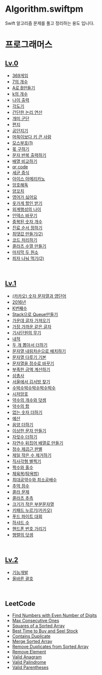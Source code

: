# Algorithm.swiftpm
Swift 알고리즘 문제를 풀고 정리하는 용도 입니다.

# 프로그래머스

## [Lv.0](https://github.com/Bhoon-coding/Algorithm.swiftpm/tree/main/Programmers/Lv.0)

- [369게임](https://github.com/Bhoon-coding/Algorithm.swiftpm/tree/main/Programmers/Lv.0/369%EA%B2%8C%EC%9E%84)
- [7의 개수](https://github.com/Bhoon-coding/Algorithm.swiftpm/tree/main/Programmers/Lv.0/7%EC%9D%98%20%EA%B0%9C%EC%88%98)
- [A로 B만들기](https://github.com/Bhoon-coding/Algorithm.swiftpm/tree/main/Programmers/Lv.0/A%EB%A1%9C%20B%20%EB%A7%8C%EB%93%A4%EA%B8%B0)
- [k의 개수](https://github.com/Bhoon-coding/Algorithm.swiftpm/tree/main/Programmers/Lv.0/k%EC%9D%98%20%EA%B0%9C%EC%88%98)
- [나이 출력](https://github.com/Bhoon-coding/Algorithm.swiftpm/tree/main/%ED%94%84%EB%A1%9C%EA%B7%B8%EB%9E%98%EB%A8%B8%EC%8A%A4/0/120820.%E2%80%85%EB%82%98%EC%9D%B4%E2%80%85%EC%B6%9C%EB%A0%A5)
- [각도기](https://github.com/Bhoon-coding/Algorithm.swiftpm/tree/main/Programmers/Lv.0/%EA%B0%81%EB%8F%84%EA%B8%B0)
- [간단한 논리 연산](https://github.com/Bhoon-coding/Algorithm.swiftpm/tree/main/Programmers/Lv.0/%EA%B0%84%EB%8B%A8%ED%95%9C%20%EB%85%BC%EB%A6%AC%20%EC%97%B0%EC%82%B0)
- [개미 군단](https://github.com/Bhoon-coding/Algorithm.swiftpm/tree/main/Programmers/Lv.0/%EA%B0%9C%EB%AF%B8%20%EA%B5%B0%EB%8B%A8)
- [편지](https://github.com/Bhoon-coding/Algorithm.swiftpm/tree/main/%ED%94%84%EB%A1%9C%EA%B7%B8%EB%9E%98%EB%A8%B8%EC%8A%A4/0/120898.%E2%80%85%ED%8E%B8%EC%A7%80)
- [공던지기](https://github.com/Bhoon-coding/Algorithm.swiftpm/tree/main/Programmers/Lv.0/%EA%B3%B5%EB%8D%98%EC%A7%80%EA%B8%B0)
- [머쓱이보다 키 큰 사람](https://github.com/Bhoon-coding/Algorithm.swiftpm/tree/main/Programmers/Lv.0/%EB%A8%B8%EC%93%B1%EC%9D%B4%EB%B3%B4%EB%8B%A4%20%ED%82%A4%20%ED%81%B0%20%EC%82%AC%EB%9E%8C)
- [모스부호(1)](https://github.com/Bhoon-coding/Algorithm.swiftpm/tree/main/Programmers/Lv.0/%EB%AA%A8%EC%8A%A4%EB%B6%80%ED%98%B8(1))
- [몫 구하기](https://github.com/Bhoon-coding/Algorithm.swiftpm/tree/main/Programmers/Lv.0/%EB%AA%AB%20%EA%B5%AC%ED%95%98%EA%B8%B0)
- [문자 반복 출력하기](https://github.com/Bhoon-coding/Algorithm.swiftpm/tree/main/Programmers/Lv.0/%EB%AC%B8%EC%9E%90%20%EB%B0%98%EB%B3%B5%20%EC%B6%9C%EB%A0%A5%ED%95%98%EA%B8%B0)
- [배열 비교하기](https://github.com/Bhoon-coding/Algorithm.swiftpm/tree/main/Programmers/Lv.0/%EB%B0%B0%EC%97%B4%20%EB%B9%84%EA%B5%90%ED%95%98%EA%B8%B0)
- [qr code](https://github.com/Bhoon-coding/Algorithm.swiftpm/tree/main/%ED%94%84%EB%A1%9C%EA%B7%B8%EB%9E%98%EB%A8%B8%EC%8A%A4/0/181903.%E2%80%85qr%E2%80%85code)
- [세균 증식](https://github.com/Bhoon-coding/Algorithm.swiftpm/tree/main/Programmers/Lv.0/%EC%84%B8%EA%B7%A0%20%EC%A6%9D%EC%8B%9D)
- [아이스 아메리카노](https://github.com/Bhoon-coding/Algorithm.swiftpm/tree/main/Programmers/Lv.0/%EC%95%84%EC%9D%B4%EC%8A%A4%20%EC%95%84%EB%A9%94%EB%A6%AC%EC%B9%B4%EB%85%B8)
- [암호해독](https://github.com/Bhoon-coding/Algorithm.swiftpm/tree/main/Programmers/Lv.0/%EC%95%94%ED%98%B8%ED%95%B4%EB%8F%85)
- [양꼬치](https://github.com/Bhoon-coding/Algorithm.swiftpm/tree/main/Programmers/Lv.0/%EC%96%91%EA%BC%AC%EC%B9%98)
- [영어가 싫어요](https://github.com/Bhoon-coding/Algorithm.swiftpm/tree/main/Programmers/Lv.0/%EC%98%81%EC%96%B4%EA%B0%80%20%EC%8B%AB%EC%96%B4%EC%9A%94)
- [옷가게 할인 받기](https://github.com/Bhoon-coding/Algorithm.swiftpm/tree/main/Programmers/Lv.0/%EC%98%B7%EA%B0%80%EA%B2%8C%20%ED%95%A0%EC%9D%B8%20%EB%B0%9B%EA%B8%B0)
- [외계행성의 나이](https://github.com/Bhoon-coding/Algorithm.swiftpm/tree/main/Programmers/Lv.0/%EC%99%B8%EA%B3%84%ED%96%89%EC%84%B1%EC%9D%98%20%EB%82%98%EC%9D%B4)
- [인덱스 바꾸기](https://github.com/Bhoon-coding/Algorithm.swiftpm/tree/main/Programmers/Lv.0/%EC%9D%B8%EB%8D%B1%EC%8A%A4%20%EB%B0%94%EA%BE%B8%EA%B8%B0)
- [중복된 숫자 개수](https://github.com/Bhoon-coding/Algorithm.swiftpm/tree/main/Programmers/Lv.0/%EC%A4%91%EB%B3%B5%EB%90%9C%20%EC%88%AB%EC%9E%90%20%EA%B0%9C%EC%88%98)
- [진료 순서 정하기](https://github.com/Bhoon-coding/Algorithm.swiftpm/tree/main/Programmers/Lv.0/%EC%A7%84%EB%A3%8C%20%EC%88%9C%EC%84%9C%20%EC%A0%95%ED%95%98%EA%B8%B0)
- [최댓값 만들기(2)](https://github.com/Bhoon-coding/Algorithm.swiftpm/tree/main/Programmers/Lv.0/%EC%B5%9C%EB%8C%93%EA%B0%92%20%EB%A7%8C%EB%93%A4%EA%B8%B0(2))
- [코드 처리하기](https://github.com/Bhoon-coding/Algorithm.swiftpm/tree/main/Programmers/Lv.0/%EC%BD%94%EB%93%9C%20%EC%B2%98%EB%A6%AC%ED%95%98%EA%B8%B0)
- [콜라츠 수열 만들기](https://github.com/Bhoon-coding/Algorithm.swiftpm/tree/main/Programmers/Lv.0/%EC%BD%9C%EB%9D%BC%EC%B8%A0%20%EC%88%98%EC%97%B4%20%EB%A7%8C%EB%93%A4%EA%B8%B0)
- [마지막 두 원소](https://github.com/Bhoon-coding/Algorithm.swiftpm/tree/main/%ED%94%84%EB%A1%9C%EA%B7%B8%EB%9E%98%EB%A8%B8%EC%8A%A4/0/181927.%E2%80%85%EB%A7%88%EC%A7%80%EB%A7%89%E2%80%85%EB%91%90%E2%80%85%EC%9B%90%EC%86%8C)
- [피자 나눠 먹기(2)](https://github.com/Bhoon-coding/Algorithm.swiftpm/tree/main/Programmers/Lv.0/%ED%94%BC%EC%9E%90%20%EB%82%98%EB%88%A0%20%EB%A8%B9%EA%B8%B0(2))

<br>

## [Lv.1](https://github.com/Bhoon-coding/Algorithm.swiftpm/tree/main/Programmers/Lv.1)


- [(카카오) 숫자 문자열과 영단어](https://github.com/Bhoon-coding/Algorithm.swiftpm/tree/main/Programmers/Lv.1/(%EC%B9%B4%EC%B9%B4%EC%98%A4)%20%EC%88%AB%EC%9E%90%20%EB%AC%B8%EC%9E%90%EC%97%B4%EA%B3%BC%20%EC%98%81%EB%8B%A8%EC%96%B4%20)
- [2016년](https://github.com/Bhoon-coding/Algorithm.swiftpm/tree/main/Programmers/Lv.1/2016%EB%85%84)
- [K번째수](https://github.com/Bhoon-coding/Algorithm.swiftpm/tree/main/Programmers/Lv.1/K%EB%B2%88%EC%A7%B8%EC%88%98/MyPlayground.playground)
- [Stack으로 Queue만들기](https://github.com/Bhoon-coding/Algorithm.swiftpm/tree/main/Programmers/Lv.1/Stack%EC%9C%BC%EB%A1%9C%20Queue%EB%A7%8C%EB%93%A4%EA%B8%B0)
- [가운데 글자 가져오기](https://github.com/Bhoon-coding/Algorithm.swiftpm/tree/main/Programmers/Lv.1/%EA%B0%80%EC%9A%B4%EB%8D%B0%20%EA%B8%80%EC%9E%90%20%EA%B0%80%EC%A0%B8%EC%98%A4%EA%B8%B0)
- [가장 가까운 같은 글자](https://github.com/Bhoon-coding/Algorithm.swiftpm/tree/main/Programmers/Lv.1/%EA%B0%80%EC%9E%A5%20%EA%B0%80%EA%B9%8C%EC%9A%B4%20%EA%B0%99%EC%9D%80%20%EA%B8%80%EC%9E%90)
- [기사단원의 무기](https://github.com/Bhoon-coding/Algorithm.swiftpm/tree/main/Programmers/Lv.1/%EA%B8%B0%EC%82%AC%EB%8B%A8%EC%9B%90%EC%9D%98%20%EB%AC%B4%EA%B8%B0)
- [내적](https://github.com/Bhoon-coding/Algorithm.swiftpm/tree/main/Programmers/Lv.1/%EB%82%B4%EC%A0%81)
- [두 개 뽑아서 더하기](https://github.com/Bhoon-coding/Algorithm.swiftpm/tree/main/Programmers/Lv.1/%EB%91%90%20%EA%B0%9C%20%EB%BD%91%EC%95%84%EC%84%9C%20%EB%8D%94%ED%95%98%EA%B8%B0)
- [문자열 내림차순으로 배치하기](https://github.com/Bhoon-coding/Algorithm.swiftpm/tree/main/Programmers/Lv.1/%EB%AC%B8%EC%9E%90%EC%97%B4%20%EB%82%B4%EB%A6%BC%EC%B0%A8%EC%88%9C%EC%9C%BC%EB%A1%9C%20%EB%B0%B0%EC%B9%98%ED%95%98%EA%B8%B0)
- [문자열 다루기 기본](https://github.com/Bhoon-coding/Algorithm.swiftpm/blob/main/Programmers/Lv.1/%EB%AC%B8%EC%9E%90%EC%97%B4%20%EB%8B%A4%EB%A3%A8%EA%B8%B0%20%EA%B8%B0%EB%B3%B8/README.md)
- [문자열을 정수로 바꾸기](https://github.com/Bhoon-coding/Algorithm.swiftpm/tree/main/Programmers/Lv.1/%EB%AC%B8%EC%9E%90%EC%97%B4%EC%9D%84%20%EC%A0%95%EC%88%98%EB%A1%9C%20%EB%B0%94%EA%BE%B8%EA%B8%B0)
- [부족한 금액 계산하기](https://github.com/Bhoon-coding/Algorithm.swiftpm/tree/main/Programmers/Lv.1/%EB%B6%80%EC%A1%B1%ED%95%9C%20%EA%B8%88%EC%95%A1%20%EA%B3%84%EC%82%B0%ED%95%98%EA%B8%B0/MyPlayground.playground)
- [삼총사](https://github.com/Bhoon-coding/Algorithm.swiftpm/tree/main/Programmers/Lv.1/%EC%82%BC%EC%B4%9D%EC%82%AC)
- [서울에서 김서방 찾기](https://github.com/Bhoon-coding/Algorithm.swiftpm/tree/main/Programmers/Lv.1/%EC%84%9C%EC%9A%B8%EC%97%90%EC%84%9C%20%EA%B9%80%EC%84%9C%EB%B0%A9%20%EC%B0%BE%EA%B8%B0)
- [수박수박수박수박수박수](https://github.com/Bhoon-coding/Algorithm.swiftpm/tree/main/Programmers/Lv.1/%EC%88%98%EB%B0%95%EC%88%98%EB%B0%95%EC%88%98%EB%B0%95%EC%88%98%EB%B0%95%EC%88%98%EB%B0%95%EC%88%98%3F/MyPlayground.playground)
- [시저암호](https://github.com/Bhoon-coding/Algorithm.swiftpm/tree/main/Programmers/Lv.1/%EC%8B%9C%EC%A0%80%EC%95%94%ED%98%B8)
- [약수의 개수와 덧셈](https://github.com/Bhoon-coding/Algorithm.swiftpm/tree/main/Programmers/Lv.1/%EC%95%BD%EC%88%98%EC%9D%98%20%EA%B0%9C%EC%88%98%EC%99%80%20%EB%8D%A7%EC%85%88)
- [약수의 합](https://github.com/Bhoon-coding/Algorithm.swiftpm/tree/main/Programmers/Lv.1/%EC%95%BD%EC%88%98%EC%9D%98%20%ED%95%A9)
- [없는 숫자 더하기](https://github.com/Bhoon-coding/Algorithm.swiftpm/tree/main/Programmers/Lv.1#:~:text=5%20months%20ago-,%EC%97%86%EB%8A%94%20%EC%88%AB%EC%9E%90%20%EB%8D%94%ED%95%98%EA%B8%B0,-Update%20README.md)
- [예산](https://github.com/Bhoon-coding/Algorithm.swiftpm/blob/main/Programmers/Lv.1/%EC%98%88%EC%82%B0/MyPlayground.playground/Contents.swift)
- [음양 더하기](https://github.com/Bhoon-coding/Algorithm.swiftpm/tree/main/Programmers/Lv.1/%EC%9D%8C%EC%96%91%20%EB%8D%94%ED%95%98%EA%B8%B0)
- [이상한 문자 만들기](https://github.com/Bhoon-coding/Algorithm.swiftpm/tree/main/Programmers/Lv.1/%EC%9D%B4%EC%83%81%ED%95%9C%20%EB%AC%B8%EC%9E%90%20%EB%A7%8C%EB%93%A4%EA%B8%B0)
- [자릿수 더하기](https://github.com/Bhoon-coding/Algorithm.swiftpm/tree/main/Programmers/Lv.1/%EC%9E%90%EB%A6%BF%EC%88%98%20%EB%8D%94%ED%95%98%EA%B8%B0)
- [자연수 뒤집어 배열로 만들기](https://github.com/Bhoon-coding/Algorithm.swiftpm/tree/main/Programmers/Lv.1/%EC%9E%90%EC%97%B0%EC%88%98%20%EB%92%A4%EC%A7%91%EC%96%B4%20%EB%B0%B0%EC%97%B4%EB%A1%9C%20%EB%A7%8C%EB%93%A4%EA%B8%B0)
- [정수 제곱근 판별](https://github.com/Bhoon-coding/Algorithm.swiftpm/tree/main/Programmers/Lv.1/%EC%A0%95%EC%88%98%20%EC%A0%9C%EA%B3%B1%EA%B7%BC%20%ED%8C%90%EB%B3%84)
- [제일 작은 수 제거하기](https://github.com/Bhoon-coding/Algorithm.swiftpm/tree/main/Programmers/Lv.1/%EC%A0%9C%EC%9D%BC%20%EC%9E%91%EC%9D%80%20%EC%88%98%20%EC%A0%9C%EA%B1%B0%ED%95%98%EA%B8%B0)
- [직사각형 별찍기](https://github.com/Bhoon-coding/Algorithm.swiftpm/tree/main/Programmers/Lv.1/%EC%A7%81%EC%82%AC%EA%B0%81%ED%98%95%20%EB%B3%84%EC%B0%8D%EA%B8%B0/MyPlayground.playground)
- [짝수와 홀수](https://github.com/Bhoon-coding/Algorithm.swiftpm/tree/main/Programmers/Lv.1/%EC%A7%9D%EC%88%98%EC%99%80%20%ED%99%80%EC%88%98/MyPlayground.playground)
- [체육복(탐욕법)](https://github.com/Bhoon-coding/Algorithm.swiftpm/tree/main/Programmers/Lv.1/%EC%B2%B4%EC%9C%A1%EB%B3%B5%20(%ED%83%90%EC%9A%95%EB%B2%95)/MyPlayground.playground)
- [최대공약수와 최소공배수](https://github.com/Bhoon-coding/Algorithm.swiftpm/tree/main/Programmers/Lv.1/%EC%B5%9C%EB%8C%80%EA%B3%B5%EC%95%BD%EC%88%98%EC%99%80%20%EC%B5%9C%EC%86%8C%EA%B3%B5%EB%B0%B0%EC%88%98)
- [추억 점수](https://github.com/Bhoon-coding/Algorithm.swiftpm/tree/main/Programmers/Lv.1/%EC%B6%94%EC%96%B5%20%EC%A0%90%EC%88%98)
- [콜라 문제](https://github.com/Bhoon-coding/Algorithm.swiftpm/tree/main/Programmers/Lv.1/%EC%BD%9C%EB%9D%BC%20%EB%AC%B8%EC%A0%9C)
- [콜라츠 추측](https://github.com/Bhoon-coding/Algorithm.swiftpm/tree/main/Programmers/Lv.1/%EC%BD%9C%EB%9D%BC%EC%B8%A0%20%EC%B6%94%EC%B8%A1)
- [크기가 작은 부분문자열](https://github.com/Bhoon-coding/Algorithm.swiftpm/tree/main/Programmers/Lv.1/%ED%81%AC%EA%B8%B0%EA%B0%80%20%EC%9E%91%EC%9D%80%20%EB%B6%80%EB%B6%84%EB%AC%B8%EC%9E%90%EC%97%B4)
- [키패드 누르기(카카오)](https://github.com/Bhoon-coding/Algorithm.swiftpm/tree/main/Programmers/Lv.1/%ED%82%A4%ED%8C%A8%EB%93%9C%20%EB%88%84%EB%A5%B4%EA%B8%B0%20(%EC%B9%B4%EC%B9%B4%EC%98%A4))
- [푸드 파이트 대회](https://github.com/Bhoon-coding/Algorithm.swiftpm/tree/main/Programmers/Lv.1/%ED%91%B8%EB%93%9C%20%ED%8C%8C%EC%9D%B4%ED%8A%B8%20%EB%8C%80%ED%9A%8C)
- [하샤드 수](https://github.com/Bhoon-coding/Algorithm.swiftpm/tree/main/Programmers/Lv.1/%ED%95%98%EC%83%A4%EB%93%9C%20%EC%88%98)
- [핸드폰 번호 가리기](https://github.com/Bhoon-coding/Algorithm.swiftpm/tree/main/Programmers/Lv.1/%ED%95%B8%EB%93%9C%ED%8F%B0%20%EB%B2%88%ED%98%B8%20%EA%B0%80%EB%A6%AC%EA%B8%B0)
- [행렬의 덧셈](https://github.com/Bhoon-coding/Algorithm.swiftpm/tree/main/Programmers/Lv.1/%ED%96%89%EB%A0%AC%EC%9D%98%20%EB%8D%A7%EC%85%88)

<br>

## [Lv.2](https://github.com/Bhoon-coding/Algorithm.swiftpm/tree/main/Programmers/Lv.2)

- [기능개발](https://github.com/Bhoon-coding/Algorithm.swiftpm/tree/main/Programmers/Lv.2/%EA%B8%B0%EB%8A%A5%EA%B0%9C%EB%B0%9C/MyPlayground.playground)
- [올바른 괄호](https://github.com/Bhoon-coding/Algorithm.swiftpm/tree/main/Programmers/Lv.2/%EC%98%AC%EB%B0%94%EB%A5%B8%20%EA%B4%84%ED%98%B8)

<br>


## LeetCode

- [Find Numbers with Even Number of Digits](https://github.com/Bhoon-coding/Algorithm.swiftpm/tree/main/LeetCode/Explore/Find%20Numbers%20with%20Even%20Number%20of%20Digits)
- [Max Consecutive Ones](https://github.com/Bhoon-coding/Algorithm.swiftpm/tree/main/LeetCode/Explore/Max%20Consecutive%20Ones)
- [Squares of a Sorted Array](https://github.com/Bhoon-coding/Algorithm.swiftpm/tree/main/LeetCode/Explore/Squares%20of%20a%20Sorted%20Array)
- [Best Time to Buy and Seel Stock](https://github.com/Bhoon-coding/Algorithm.swiftpm/tree/main/LeetCode/Explore/Best%20Time%20to%20Buy%20and%20Sell%20Stock)
- [Contains Duplicate](https://github.com/Bhoon-coding/Algorithm.swiftpm/tree/main/LeetCode/Explore/Contains%20Duplicate)
- [Merge Sorted Array](https://github.com/Bhoon-coding/Algorithm.swiftpm/tree/main/LeetCode/Explore/Merge%20Sorted%20Array)
- [Remove Duplicates from Sorted Array](https://github.com/Bhoon-coding/Algorithm.swiftpm/tree/main/LeetCode/Explore/Remove%20Duplicates%20from%20Sorted%20Array%20)
- [Remove Element](https://github.com/Bhoon-coding/Algorithm.swiftpm/tree/main/LeetCode/Explore/Remove%20Element)
- [Valid Anagram](https://github.com/Bhoon-coding/Algorithm.swiftpm/tree/main/LeetCode/Explore/Valid%20Anagram)
- [Valid Palindrome](https://github.com/Bhoon-coding/Algorithm.swiftpm/tree/main/LeetCode/Explore/Valid%20Palindrome)
- [Valid Parentheses](https://github.com/Bhoon-coding/Algorithm.swiftpm/tree/main/LeetCode/Explore/Valid%20Parentheses)
